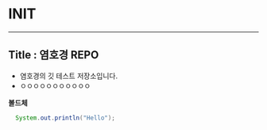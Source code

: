 # INIT

---

## Title : 염호경 REPO

- 염호경의 깃 테스트 저장소입니다.
- ㅇㅇㅇㅇㅇㅇㅇㅇㅇㅇㅇ

**볼드체**

```Java
  System.out.println("Hello");
```
